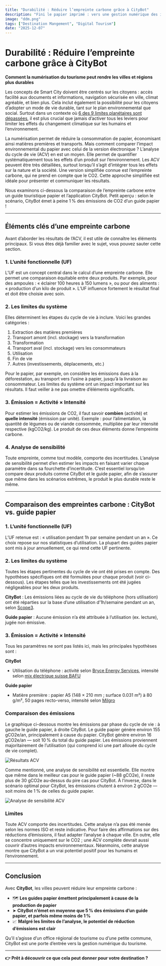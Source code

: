 ```yaml
---
title: "Durabilité : Réduire l’empreinte carbone grâce à CityBot"
description: "Fini le papier imprimé : vers une gestion numérique des infos sur votre ville. ⏱️ Temps de lecture : 5 min."
image: "ddm.png"
tags: ["Destination Mangement", "Digital Tourism"]
date: "2025-12-07"
---
```


# Durabilité : Réduire l’empreinte carbone grâce à CityBot  
**Comment la numérisation du tourisme peut rendre les villes et régions plus durables**

Les concepts de Smart City doivent être centrés sur les citoyens : accès facilité aux documents et informations, navigation sécurisée en ville, climat agréable, et bien plus. Cela inclut également la possibilité pour les citoyens d’adopter un mode de vie durable, tant sur le plan environnemental que social. Surtout dans un contexte où [6 des 9 limites planétaires sont dépassées](https://www.stockholmresilience.org/research/planetary-boundaries.html), il est plus crucial que jamais d’activer tous les leviers pour limiter les effets du changement climatique sur les humains et l’environnement.

La numérisation permet de réduire la consommation de papier, économisant ainsi matières premières et transports. Mais comment comparer l’impact environnemental du papier avec celui de la version électronique ? L’analyse du cycle de vie (ACV) en est un moyen. Elle permet de quantifier systématiquement tous les effets d’un produit sur l’environnement. Les ACV peuvent être très détaillées, surtout lorsqu’il s’agit d’intégrer tous les effets sur la nature et la société. Une version simplifiée connue est l’empreinte carbone, qui ne prend en compte que le CO2. Cette approche simplifiée est idéale pour présenter et communiquer les résultats.

Nous examinons ci-dessous la comparaison de l’empreinte carbone entre un guide touristique papier et l’application CityBot. Petit aperçu : selon le scénario, CityBot émet à peine 1 % des émissions de CO2 d’un guide papier !

---

## Éléments clés d’une empreinte carbone

Avant d’aborder les résultats de l’ACV, il est utile de connaître les éléments principaux. Si vous êtes déjà familier avec le sujet, vous pouvez sauter cette section.

### 1. L’unité fonctionnelle (UF)  
L’UF est un concept central dans le calcul d’une empreinte carbone. Elle permet une comparaison équitable entre deux produits. Par exemple, pour des ampoules : « éclairer 100 heures à 150 lumens », ou pour des aliments : « production d’un kilo de produit ». L’UF influence fortement le résultat final et doit être choisie avec soin.

### 2. Les limites du système  
Elles déterminent les étapes du cycle de vie à inclure. Voici les grandes catégories :

1. Extraction des matières premières  
2. Transport amont (incl. stockage) vers la transformation  
3. Transformation  
4. Transport aval (incl. stockage) vers les consommateurs  
5. Utilisation  
6. Fin de vie  
7. Autres (investissements, déplacements, etc.)

Pour le papier, par exemple, on considère les émissions dues à la déforestation, au transport vers l’usine à papier, jusqu’à la livraison au consommateur. Les limites du système ont un impact important sur les résultats. Il faut veiller à ne pas omettre d’éléments significatifs.

### 3. Émission = Activité × Intensité  
Pour estimer les émissions de CO2, il faut savoir **combien** (activité) et **quelle intensité** (émission par unité). Exemple : pour l’alimentation, la quantité de légumes ou de viande consommée, multipliée par leur intensité respective (kgCO2/kg). Le produit de ces deux éléments donne l’empreinte carbone.

### 4. Analyse de sensibilité  
Toute empreinte, comme tout modèle, comporte des incertitudes. L’analyse de sensibilité permet d’en estimer les impacts en faisant varier chaque paramètre dans sa fourchette d’incertitude. C’est essentiel lorsqu’on compare deux produits comme CityBot et le guide papier, afin de s’assurer que même dans les scénarios extrêmes, le produit le plus durable reste le même.

---

## Comparaison des empreintes carbone : CityBot vs. guide papier

### 1. L’unité fonctionnelle (UF)  
L’UF retenue est : « utilisation pendant 1h par semaine pendant un an ». Ce choix repose sur nos statistiques d’utilisation. La plupart des guides papier sont mis à jour annuellement, ce qui rend cette UF pertinente.

### 2. Les limites du système  
Toutes les étapes pertinentes du cycle de vie ont été prises en compte. Des hypothèses spécifiques ont été formulées pour chaque produit (voir ci-dessous). Les étapes telles que les investissements ont été jugées négligeables pour les deux produits.

**CityBot** : Les émissions liées au cycle de vie du téléphone (hors utilisation) ont été réparties sur la base d’une utilisation d’1h/semaine pendant un an, selon [Scope3](https://methodology.scope3.com/consumer_devices).

**Guide papier** : Aucune émission n’a été attribuée à l’utilisation (ex. lecture), jugée non émissive.

### 3. Émission = Activité × Intensité  
Tous les paramètres ne sont pas listés ici, mais les principales hypothèses sont :

**CityBot**  
- Utilisation du téléphone : activité selon [Bryce Energy Services](https://www.bryceenergyservices.com/2024/10/03/the-total-energy-consumption-of-a-mobile-phone/), intensité selon [mix électrique suisse BAFU](https://www.bafu.admin.ch/bafu/de/home/themen/klima/fragen-antworten.html#:~:text=Die%20Kennzahlen%20f%C3%BCr%20die%20verschiedenen,Strommix%3A%2015.7%20g%20CO2eq%2FkWh)

**Guide papier**  
- Matière première : papier A5 (148 × 210 mm ; surface 0.031 m²) à 80 g/m², 50 pages recto-verso, intensité selon [Milgro](https://www.milgro.eu/en/blog/co2-impact-of-paper-use-three-strategies-to-reduce-it)

### Comparaison des émissions

Le graphique ci-dessous montre les émissions par phase du cycle de vie : à gauche le guide papier, à droite CityBot. Le guide papier génère environ 155 gCO2e/an, principalement à cause du papier. CityBot génère environ 16 gCO2e/an — soit 10 % du total du guide papier. Les émissions proviennent majoritairement de l’utilisation (qui comprend ici une part allouée du cycle de vie complet).

![Résultats ACV](/img/lca_result_main.png)

Comme mentionné, une analyse de sensibilité est essentielle. Elle montre que même dans le meilleur cas pour le guide papier (~88 gCO2e), il reste plus de 30 gCO2e au-dessus du pire cas pour CityBot. À l’inverse, dans le scénario optimal pour CityBot, les émissions chutent à environ 2 gCO2e — soit moins de 1 % de celles du guide papier.

![Analyse de sensibilité ACV](/img/lca_result_sensitivity.png)

### Limites

Toute ACV comporte des incertitudes. Cette analyse n’a pas été menée selon les normes ISO et reste indicative. Pour faire des affirmations sur des réductions d’émissions, il faut adapter l’analyse à chaque ville. En outre, elle se concentre uniquement sur le CO2 ; une ACV complète devrait aussi couvrir d’autres impacts environnementaux. Néanmoins, cette analyse montre que CityBot a un vrai potentiel positif pour les humains et l’environnement.

---

## Conclusion

Avec **CityBot**, les villes peuvent réduire leur empreinte carbone :

- 🗺️ **Les guides papier émettent principalement à cause de la production de papier**  
- ➤ **CityBot n’émet en moyenne que 5 % des émissions d’un guide papier, et parfois même moins de 1 %**  
- 📈 **Malgré les limites de l’analyse, le potentiel de réduction d’émissions est clair**  

Qu’il s’agisse d’un office régional de tourisme ou d’une petite commune, CityBot est une porte d’entrée vers la gestion numérique du tourisme.

---

**👉 Prêt à découvrir ce que cela peut donner pour votre destination ?**
